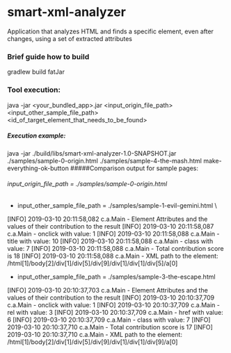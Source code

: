 # smart-xml-analyzer
Application that analyzes HTML and finds a specific element, even after changes, using a set of extracted attributes

###  Brief guide how to build
gradlew build fatJar

### Tool execution:
java -jar <your_bundled_app>.jar <input_origin_file_path> <input_other_sample_file_path> <id_of_target_element_that_needs_to_be_found>
##### Execution example:
java -jar ./build/libs/smart-xml-analyzer-1.0-SNAPSHOT.jar ./samples/sample-0-origin.html ./samples/sample-4-the-mash.html make-everything-ok-button
#####Comparison output for sample pages:
###### input_origin_file_path = ./samples/sample-0-origin.html 
- input_other_sample_file_path = ./samples/sample-1-evil-gemini.html \

[INFO] 2019-03-10 20:11:58,082 c.a.Main - Element Attributes and the values of their contribution to the result
[INFO] 2019-03-10 20:11:58,087 c.a.Main - onclick     with value: 1 
[INFO] 2019-03-10 20:11:58,088 c.a.Main - title     with value: 10 
[INFO] 2019-03-10 20:11:58,088 c.a.Main - class     with value: 7 
[INFO] 2019-03-10 20:11:58,088 c.a.Main - Total contribution score is 18
[INFO] 2019-03-10 20:11:58,088 c.a.Main - XML path to the element: /html[1]/body[2]/div[1]/div[5]/div[9]/div[1]/div[1]/div[5]/a[0]

- input_other_sample_file_path = ./samples/sample-3-the-escape.html

[INFO] 2019-03-10 20:10:37,703 c.a.Main - Element Attributes and the values of their contribution to the result
[INFO] 2019-03-10 20:10:37,709 c.a.Main - onclick     with value: 1 
[INFO] 2019-03-10 20:10:37,709 c.a.Main - rel     with value: 3 
[INFO] 2019-03-10 20:10:37,709 c.a.Main - href     with value: 6 
[INFO] 2019-03-10 20:10:37,709 c.a.Main - class     with value: 7 
[INFO] 2019-03-10 20:10:37,710 c.a.Main - Total contribution score is 17
[INFO] 2019-03-10 20:10:37,710 c.a.Main - XML path to the element: /html[1]/body[2]/div[1]/div[5]/div[9]/div[1]/div[1]/div[9]/a[0]
